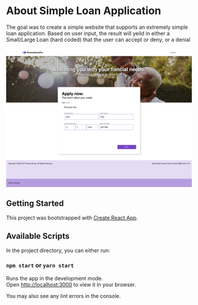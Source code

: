 # About Simple Loan Application

The goal was to create a simple website that supports an extremely simple loan application.
Based on user input, the result will yeild in either a Small/Large Loan (hard coded) that the user can accept or deny, or a denial

![preview](public/preview.png)

## Getting Started

This project was bootstrapped with [Create React App](https://github.com/facebook/create-react-app).

## Available Scripts

In the project directory, you can either run:

### `npm start` or `yarn start`

Runs the app in the development mode.\
Open [http://localhost:3000](http://localhost:3000) to view it in your browser.

You may also see any lint errors in the console.





